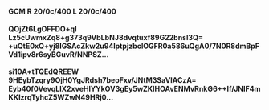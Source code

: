 #### GCM R 20/0c/400 L 20/0c/400
**QOjZt6LgOFFDO+ql**<br/>**Lz5cUwmxZq8+g373q9VbLbNJ8dvqtuxf89G22bnsl3Q=**<br/>**+uQtE0xQ+yj8IGSAcZkw2u94lptpjzbclOGFR0a586uQgA0/7N0R8dmBpFVd1ipv8r6syBGuvR/NNPSZ...**<br/><br/>
**si10A+tTQEdQREEW**<br/>**9HEybTzqry9OjH0YgJRdsh7beoFxv/JNtM3SaVIACzA=**<br/>**Eyb40f0VevqLlX2xveHlYYkOV3gEy5wZKIHOAvENMvRnkG6++If/JNIF4mKKIzrqTyhcZ5WZwN49HRj0...**